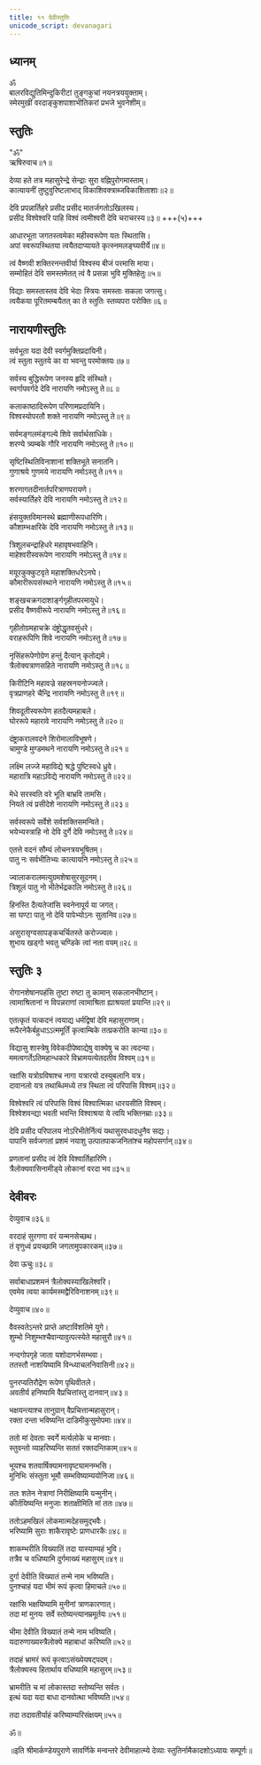 ```yaml
---
title: ११ देवीस्तुतिः
unicode_script: devanagari
---
```


<div class="audioEmbed"  caption="" src="https://archive.org/download/durgA-saptashatI/11-devI-stutiH.mp3"></div>

## ध्यानम् 
ॐ  
बालरविद्युतिमिन्दुकिरीटां तुङ्‌गकुचां नयनत्रययुक्ताम्।  
स्मेरमुखीं वरदाङ्‌कुशपाशाभीतिकरां प्रभजे भुवनेशीम्॥


## स्तुतिः
"ॐ"  
ऋषिरुवाच॥१॥

देव्या हते तत्र महासुरेन्द्रे सेन्द्राः सुरा वह्निपुरोगमास्ताम्।  
कात्यायनीं तुष्टुवुरिष्टलाभाद् विकाशिवक्त्राब्जविकाशिताशाः॥२॥


देवि प्रपन्नार्तिहरे प्रसीद प्रसीद मातर्जगतोऽखिलस्य।  
प्रसीद विश्‍वेश्‍वरि पाहि विश्‍वं त्वमीश्‍वरी देवि चराचरस्य॥३॥ +++(५)+++

आधारभूता जगतस्त्वमेका महीस्वरूपेण यतः स्थितासि।  
अपां स्वरूपस्थितया त्वयैतदाप्यायते कृत्स्नमलङ्‌घ्यवीर्ये॥४॥

त्वं वैष्णवी शक्तिरनन्तवीर्या विश्‍वस्य बीजं परमासि माया।  
सम्मोहितं देवि समस्तमेतत् त्वं वै प्रसन्ना भुवि मुक्तिहेतुः॥५॥

विद्याः समस्तास्तव देवि भेदाः स्त्रियः समस्ताः सकला जगत्सु।  
त्वयैकया पूरितमम्बयैतत् का ते स्तुतिः स्तव्यपरा परोक्तिः॥६॥

## नारायणीस्तुतिः
सर्वभूता यदा देवी स्वर्गमुक्तिप्रदायिनी।  
त्वं स्तुता स्तुतये का वा भवन्तु परमोक्तयः॥७॥

सर्वस्य बुद्धिरूपेण जनस्य हृदि संस्थिते।  
स्वर्गापवर्गदे देवि नारायणि नमोऽस्तु ते॥८॥

कलाकाष्ठादिरूपेण परिणामप्रदायिनि।  
विश्‍वस्योपरतौ शक्ते नारायणि नमोऽस्तु ते॥९॥

सर्वमङ्‌गलमंङ्‌गल्ये शिवे सर्वार्थसाधिके।  
शरण्ये त्र्यम्बके गौरि नारायणि नमोऽस्तु ते॥१०॥

सृष्टिस्थितिविनाशानां शक्तिभूते सनातनि।  
गुणाश्रये गुणमये नारायणि नमोऽस्तु ते॥११॥

शरणागतदीनार्तपरित्राणपरायणे।  
सर्वस्यार्तिहरे देवि नारायणि नमोऽस्तु ते॥१२॥

हंसयुक्तविमानस्थे ब्रह्माणीरूपधारिणि।  
कौशाम्भःक्षरिके देवि नारायणि नमोऽस्तु ते॥१३॥

त्रिशूलचन्द्राहिधरे महावृषभवाहिनि।  
माहेश्‍वरीस्वरूपेण नारायणि नमोऽस्तु ते॥१४॥

मयूरकुक्कुटवृते महाशक्तिधरेऽनघे।  
कौमारीरूपसंस्थाने नारायणि नमोऽस्तु ते॥१५॥

शङ्‌खचक्रगदाशाङ्‌र्गगृहीतपरमायुधे।  
प्रसीद वैष्णवीरूपे नारायणि नमोऽस्तु ते॥१६॥

गृहीतोग्रमहाचक्रे दंष्ट्रोद्धृतवसुंधरे।  
वराहरूपिणि शिवे नारायणि नमोऽस्तु ते॥१७॥

नृसिंहरूपेणोग्रेण हन्तुं दैत्यान् कृतोद्यमे।  
त्रैलोक्यत्राणसहिते नारायणि नमोऽस्तु ते॥१८॥

किरीटिनि महावज्रे सहस्रनयनोज्ज्वले।  
वृत्रप्राणहरे चैन्द्रि नारायणि नमोऽस्तु ते॥१९॥

शिवदूतीस्वरूपेण हतदैत्यमहाबले।  
घोररूपे महारावे नारायणि नमोऽस्तु ते॥२०॥

दंष्ट्राकरालवदने शिरोमालाविभूषणे।  
चामुण्डे मुण्डमथने नारायणि नमोऽस्तु ते॥२१॥

लक्ष्मि लज्जे महाविद्ये श्रद्धे पुष्टिस्वधे ध्रुवे।  
महारात्रि महाऽविद्ये नारायणि नमोऽस्तु ते॥२२॥

मेधे सरस्वति वरे भूति बाभ्रवि तामसि।  
नियते त्वं प्रसीदेशे नारायणि नमोऽस्तु ते॥२३॥

सर्वस्वरूपे सर्वेशे सर्वशक्तिसमन्विते।  
भयेभ्यस्त्राहि नो देवि दुर्गे देवि नमोऽस्तु ते॥२४॥

एतत्ते वदनं सौम्यं लोचनत्रयभूषितम्।  
पातु नः सर्वभीतिभ्यः कात्यायनि नमोऽस्तु ते॥२५॥

ज्वालाकरालमत्युग्रमशेषासुरसूदनम्।  
त्रिशूलं पातु नो भीतेर्भद्रकालि नमोऽस्तु ते॥२६॥

हिनस्ति दैत्यतेजांसि स्वनेनापूर्य या जगत्।  
सा घण्टा पातु नो देवि पापेभ्योऽनः सुतानिव॥२७॥

असुरासृग्वसापङ्‌कचर्चितस्ते करोज्ज्वलः।  
शुभाय खड्‌गो भवतु चण्डिके त्वां नता वयम्॥२८॥

## स्तुतिः ३
रोगानशेषानपहंसि तुष्टा रुष्टा तु कामान् सकलानभीष्टान्।  
त्वामाश्रितानां न विपन्नराणां त्वामाश्रिता ह्याश्रयतां प्रयान्ति॥२९॥

एतत्कृतं यत्कदनं त्वयाद्य धर्मद्विषां देवि महासुराणाम्।  
रूपैरनेकैर्बहुधाऽऽत्ममूर्तिं कृत्वाम्बिके तत्प्रकरोति कान्या॥३०॥

विद्यासु शास्त्रेषु विवेकदीपेष्वाद्येषु वाक्येषु च का त्वदन्या।  
ममत्वगर्तेऽतिमहान्धकारे विभ्रामयत्येतदतीव विश्‍वम्॥३१॥

रक्षांसि यत्रोग्रविषाश्‍च नागा यत्रारयो दस्युबलानि यत्र।  
दावानलो यत्र तथाब्धिमध्ये तत्र स्थिता त्वं परिपासि विश्‍वम्॥३२॥

विश्‍वेश्‍वरि त्वं परिपासि विश्‍वं विश्‍वात्मिका धारयसीति विश्‍वम्।  
विश्‍वेशवन्द्या भवती भवन्ति विश्‍वाश्रया ये त्वयि भक्तिनम्राः॥३३॥

देवि प्रसीद परिपालय नोऽरिभीतेर्नित्यं यथासुरवधादधुनैव सद्यः।  
पापानि सर्वजगतां प्रशमं नयाशु उत्पातपाकजनितांश्‍च महोपसर्गान्॥३४॥

प्रणतानां प्रसीद त्वं देवि विश्‍वार्तिहारिणि।  
त्रैलोक्यवासिनामीड्‍ये लोकानां वरदा भव॥३५॥

## देवीवरः

देव्युवाच॥३६॥

वरदाहं सुरगणा वरं यन्मनसेच्छथ।  
तं वृणुध्वं प्रयच्छामि जगतामुपकारकम्॥३७॥

देवा ऊचुः॥३८॥

सर्वाबाधाप्रशमनं त्रैलोक्यस्याखिलेश्‍वरि।  
एवमेव त्वया कार्यमस्मद्वैरिविनाशनम्॥३९॥

देव्युवाच॥४०॥

वैवस्वतेऽन्तरे प्राप्ते अष्टाविंशतिमे युगे।  
शुम्भो निशुम्भश्‍चैवान्यावुत्पत्स्येते महासुरौ॥४१॥

नन्दगोपगृहे जाता यशोदागर्भसम्भवा।  
ततस्तौ नाशयिष्यामि विन्ध्याचलनिवासिनी॥४२॥

पुनरप्यतिरौद्रेण रूपेण पृथिवीतले।  
अवतीर्य हनिष्यामि वैप्रचित्तांस्तु दानवान्॥४३॥

भक्षयन्त्याश्‍च तानुग्रान् वैप्रचित्तान्महासुरान्।  
रक्ता दन्ता भविष्यन्ति दाडिमीकुसुमोपमाः॥४४॥

ततो मां देवताः स्वर्गे मर्त्यलोके च मानवाः।  
स्तुवन्तो व्याहरिष्यन्ति सततं रक्तदन्तिकाम्॥४५॥

भूयश्‍च शतवार्षिक्यामनावृष्ट्यामनम्भसि।  
मुनिभिः संस्तुता भूमौ सम्भविष्याम्ययोनिजा॥४६॥

ततः शतेन नेत्राणां निरीक्षिष्यामि यन्मुनीन्।  
कीर्तयिष्यन्ति मनुजाः शताक्षीमिति मां ततः॥४७॥

ततोऽहमखिलं लोकमात्मदेहसमुद्भवैः।  
भरिष्यामि सुराः शाकैरावृष्टेः प्राणधारकैः॥४८॥

शाकम्भरीति विख्यातिं तदा यास्याम्यहं भुवि।  
तत्रैव च वधिष्यामि दुर्गमाख्यं महासुरम्॥४९॥

दुर्गा देवीति विख्यातं तन्मे नाम भविष्यति।  
पुनश्‍चाहं यदा भीमं रूपं कृत्वा हिमाचले॥५०॥

रक्षांसि भक्षयिष्यामि मुनीनां त्राणकारणात्।  
तदा मां मुनयः सर्वे स्तोष्यन्त्यानम्रमूर्तयः॥५१॥

भीमा देवीति विख्यातं तन्मे नाम भविष्यति।  
यदारुणाख्यस्त्रैलोक्ये महाबाधां करिष्यति॥५२॥

तदाहं भ्रामरं रूपं कृत्वाऽसंख्येयषट्‌पदम्।  
त्रैलोक्यस्य हितार्थाय वधिष्यामि महासुरम्॥५३॥

भ्रामरीति च मां लोकास्तदा स्तोष्यन्ति सर्वतः।  
इत्थं यदा यदा बाधा दानवोत्था भविष्यति॥५४॥

तदा तदावतीर्याहं करिष्याम्यरिसंक्षयम्॥५५॥

ॐ॥

॥इति श्रीमार्कण्डेयपुराणे सावर्णिके मन्वन्तरे देवीमाहात्म्ये देव्याः स्तुतिर्नामैकादशोऽध्यायः सम्पूर्णः॥
